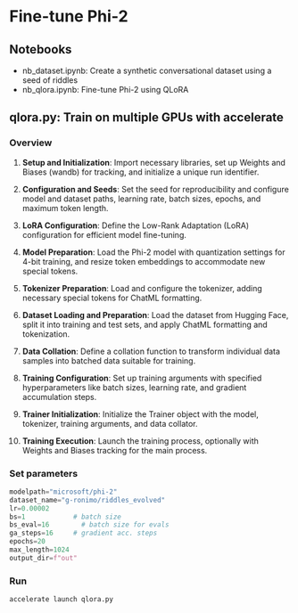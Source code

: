 # Fine-tune Phi-2

## Notebooks

- nb_dataset.ipynb: Create a synthetic conversational dataset using a seed of riddles
- nb_qlora.ipynb: Fine-tune Phi-2 using QLoRA 

## qlora.py: Train on multiple GPUs with accelerate

### Overview

1. **Setup and Initialization**: Import necessary libraries, set up Weights and Biases (wandb) for tracking, and initialize a unique run identifier.

2. **Configuration and Seeds**: Set the seed for reproducibility and configure model and dataset paths, learning rate, batch sizes, epochs, and maximum token length.

3. **LoRA Configuration**: Define the Low-Rank Adaptation (LoRA) configuration for efficient model fine-tuning.

4. **Model Preparation**: Load the Phi-2 model with quantization settings for 4-bit training, and resize token embeddings to accommodate new special tokens.

5. **Tokenizer Preparation**: Load and configure the tokenizer, adding necessary special tokens for ChatML formatting.

6. **Dataset Loading and Preparation**: Load the dataset from Hugging Face, split it into training and test sets, and apply ChatML formatting and tokenization.

7. **Data Collation**: Define a collation function to transform individual data samples into batched data suitable for training.

8. **Training Configuration**: Set up training arguments with specified hyperparameters like batch sizes, learning rate, and gradient accumulation steps.

9. **Trainer Initialization**: Initialize the Trainer object with the model, tokenizer, training arguments, and data collator.

10. **Training Execution**: Launch the training process, optionally with Weights and Biases tracking for the main process.

### Set parameters

```python
modelpath="microsoft/phi-2"
dataset_name="g-ronimo/riddles_evolved"
lr=0.00002
bs=1            # batch size
bs_eval=16        # batch size for evals
ga_steps=16     # gradient acc. steps
epochs=20
max_length=1024
output_dir=f"out"
```

### Run

```bash
accelerate launch qlora.py
```

